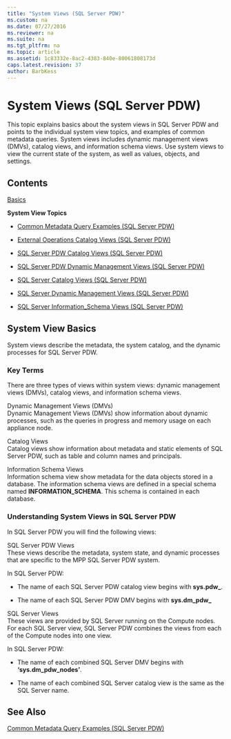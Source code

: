 ```yaml
---
title: "System Views (SQL Server PDW)"
ms.custom: na
ms.date: 07/27/2016
ms.reviewer: na
ms.suite: na
ms.tgt_pltfrm: na
ms.topic: article
ms.assetid: 1c83332e-8ac2-4383-840e-80061808173d
caps.latest.revision: 37
author: BarbKess
---
```

# System Views (SQL Server PDW)
This topic explains basics about the system views in SQL Server PDW and points to the individual system view topics, and examples of common metadata queries. System views includes dynamic  management views (DMVs), catalog views, and information schema views. Use system views to view the current state of the system, as well as values, objects, and settings.  
  
## Contents  
[Basics](#Basics)  
  
**System View Topics**  
  
-   [Common Metadata Query Examples &#40;SQL Server PDW&#41;](../sqlpdw/common-metadata-query-examples-sql-server-pdw.md)  
  
-   [External Operations Catalog Views &#40;SQL Server PDW&#41;](../sqlpdw/external-operations-catalog-views-sql-server-pdw.md)  
  
-   [SQL Server PDW Catalog Views &#40;SQL Server PDW&#41;](../sqlpdw/sql-server-pdw-catalog-views-sql-server-pdw.md)  
  
-   [SQL Server PDW Dynamic Management Views &#40;SQL Server PDW&#41;](../sqlpdw/sql-server-pdw-dynamic-management-views-sql-server-pdw.md)  
  
-   [SQL Server Catalog Views &#40;SQL Server PDW&#41;](../sqlpdw/sql-server-catalog-views-sql-server-pdw.md)  
  
-   [SQL Server Dynamic Management Views &#40;SQL Server PDW&#41;](../sqlpdw/sql-server-dynamic-management-views-sql-server-pdw.md)  
  
-   [SQL Server Information_Schema Views &#40;SQL Server PDW&#41;](../sqlpdw/sql-server-information-schema-views-sql-server-pdw.md)  
  
## <a name="Basics"></a>System View Basics  
System views describe the metadata, the system catalog, and the dynamic processes for SQL Server PDW.  
  
### Key Terms  
There are three types of views within system views: dynamic management views (DMVs), catalog views, and information schema views.  
  
Dynamic Management Views (DMVs)  
Dynamic Management Views (DMVs) show information about dynamic processes, such as the queries in progress and memory usage on each appliance node.  
  
Catalog Views  
Catalog views show information about metadata and static elements of SQL Server PDW, such as table and column names and principals.  
  
Information Schema Views  
Information schema view show metadata for the data objects stored in a database. The information schema views are defined in a special schema named **INFORMATION_SCHEMA**. This schema is contained in each database.  
  
### Understanding System Views in  SQL Server PDW  
In SQL Server PDW you will find the following views:  
  
SQL Server PDW Views  
These views describe the metadata, system state, and dynamic processes that are specific to the MPP SQL Server PDW system.  
  
In SQL Server PDW:  
  
-   The name of each SQL Server PDW catalog view begins with **sys.pdw_**.  
  
-   The name of each SQL Server PDW DMV begins with **sys.dm_pdw_**  
  
SQL Server Views  
These views are provided by SQL Server running on the Compute nodes. For each SQL Server view, SQL Server PDW combines the views from each of the Compute nodes into one view.  
  
In SQL Server PDW:  
  
-   The name of each combined  SQL Server DMV begins with **‘sys.dm_pdw_nodes’**.  
  
-   The name of each combined SQL Server catalog view is the same as the SQL Server name.  
  
## See Also  
[Common Metadata Query Examples &#40;SQL Server PDW&#41;](../sqlpdw/common-metadata-query-examples-sql-server-pdw.md)  
  
